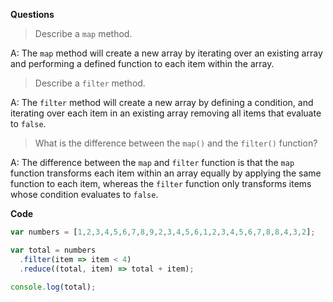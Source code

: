 **Questions**

> Describe a `map` method.

A: The `map` method will create a new array by iterating over an existing array and performing a defined function to each item within the array.

> Describe a `filter` method.

A: The `filter` method will create a new array by defining a condition, and iterating over each item in an existing array removing all items that evaluate to `false`.

> What is the difference between the `map()` and the `filter()` function?

A: The difference between the `map` and `filter` function is that the `map` function transforms each item within an array equally by applying the same function to each item, whereas the `filter` function only transforms items whose condition evaluates to `false`. 

**Code**
```javascript
var numbers = [1,2,3,4,5,6,7,8,9,2,3,4,5,6,1,2,3,4,5,6,7,8,8,4,3,2];

var total = numbers
  .filter(item => item < 4)
  .reduce((total, item) => total + item);

console.log(total);
```
